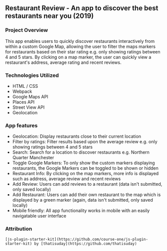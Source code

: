 ## Restaurant Review - An app to discover the best restaurants near you (2019)
### Project Overview
This app enables users to quickly discover restaurants interactively from within a custom Google Map, allowing the user to filter the maps markers for restaurants based on their star rating e.g. only showing ratings between 4 and 5 stars. By clicking on a map marker, the user can quickly view a restaurant's address, average rating and recent reviews.

### Technologies Utilized
- HTML / CSS
- Webpack
- Google Maps API
- Places API
- Street View API
- Geolocation

### App features
- Geolocation: Display restaurants close to their current location
- Filter by ratings: Filter results based upon the average review e.g. only showing ratings between 4 and 5 stars
- Search: Search for a location to discover restaurants e.g. Northern Quarter Manchester
- Toggle Google Markers: To only show the custom markers displaying restaurants, the Google Markers can be toggled to be shown or hidden
- Restaurant Info: By clicking on the map markers, more info is displayed such as address, average review and recent reviews
- Add Review: Users can add reviews to a restaurant (data isn't submitted, only saved locally)
- Add Restaurant: Users can add their own restaurant to the map which is displayed by a green marker (again, data isn't submitted, only saved locally)
- Mobile friendly: All app functionality works in mobile with an easily navigatable user interface

### Attribution
```
[js-plugin-starter-kit](https://github.com/course-one/js-plugin-starter-kit) by [thatisuday](https://github.com/thatisuday)
```
